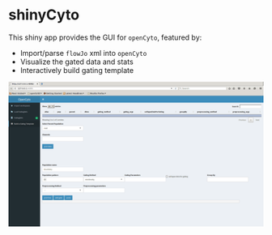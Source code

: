 shinyCyto
=============

This shiny app provides the GUI for `openCyto`, featured by:
* Import/parse `flowJo` xml into `openCyto`
* Visualize the gated data and stats
* Interactively build gating template
                                   
![demo](demo.gif)
